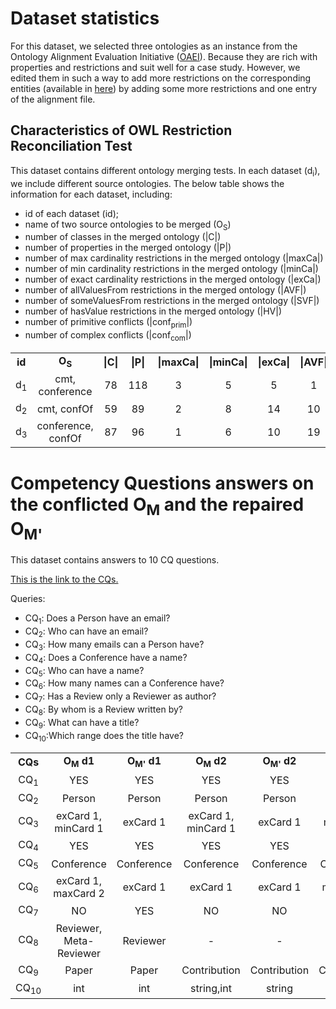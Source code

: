# Dataset statistics

For this dataset, we selected three ontologies as an instance from the Ontology Alignment Evaluation Initiative (<a href="http://oaei.ontologymatching.org/2017/">OAEI</a>). 
Because they are rich with properties and restrictions and suit well for a case study. However, we edited them in such a way to add more restrictions on the corresponding entities (available in <a href="https://github.com/fusion-jena/CoMerger/tree/master/Restriction/datasets">here</a>) by adding some more restrictions and one entry of the alignment file.

## Characteristics of OWL Restriction Reconciliation Test

This dataset contains different ontology merging tests. In each dataset (d<sub>i</sub>), we include different source ontologies. The below table shows the information for each dataset, including: 
* id of each dataset (id); 
* name of two source ontologies to be merged (O<sub>S</sub>)
* number of classes in the merged ontology (|C|)
* number of properties in the merged ontology (|P|)
* number of max cardinality restrictions in the merged ontology (|maxCa|)
* number of min cardinality restrictions in the merged ontology (|minCa|)
* number of exact cardinality restrictions in the merged ontology (|exCa|)
* number of allValuesFrom restrictions in the merged ontology (|AVF|)
* number of someValuesFrom restrictions in the merged ontology (|SVF|)
* number of hasValue restrictions in the merged ontology (|HV|)
* number of primitive conflicts (|conf<sub>prim</sub>|)
* number of complex conflicts (|conf<sub>com</sub>|)

<table align="center">
<tbody>
<tr align="center">
  <td><b>id</b></td>
<td><b>O<sub>S</sub></b></td>
  <td><b>|C|</b></td>
  <td><b>|P|</b></td>
 <td><b>|maxCa|</b></td>
  <td><b>|minCa|</b></td>
  <td><b>|exCa|</b></td>
  <td><b>|AVF|</b></td>
  <td><b>|SVF|</b></td>
  <td><b>|HV|</b></td>
  <td><b>|conf<sub>prim</sub>|</b></td>
  <td><b>|conf<sub>com</sub>|</b></td>
</tr>
  
  <tr align="center">
    <td>d<sub>1</sub></td>
    <td>cmt, conference</td>
    <td>78</td>
    <td>118</td>
    <td>3</td>
    <td>5</td>
    <td>5</td>
    <td>1</td>
    <td>12</td>
    <td>0</td>
    <td>0</td>
    <td>3</td>
  </tr>

  <tr align="center">
    <td>d<sub>2</sub></td>
    <td>cmt, confOf</td>
    <td>59</td>
    <td>89</td>
    <td>2</td>
    <td>8</td>
    <td>14</td>
    <td>10</td>
    <td>7</td>
    <td>0</td>
    <td>1</td>
    <td>1</td>
  </tr>
  
  <tr align="center">
    <td>d<sub>3</sub></td>
    <td>conference, confOf</td>
    <td>87</td>
    <td>96</td>
    <td>1</td>
    <td>6</td>
    <td>10</td>
    <td>19</td>
    <td>8</td>
    <td>0</td>
    <td>0</td>
    <td>1</td>
  </tr>
 </table>
 
 
# Competency Questions answers on the conflicted O<sub>M</sub> and the repaired O<sub>M'</sub>

This dataset contains answers to 10 CQ questions. <p><a href="http://comerger.uni-jena.de/cqCatalog.jsp">This is the link to the CQs.</a></p>

Queries:
* CQ<sub>1</sub>: Does a Person have an email?
* CQ<sub>2</sub>: Who can have an email?
* CQ<sub>3</sub>: How many emails can a Person have?
* CQ<sub>4</sub>: Does a Conference have a name?
* CQ<sub>5</sub>: Who can have a name?
* CQ<sub>6</sub>: How many names can a Conference have?
* CQ<sub>7</sub>: Has a Review only a Reviewer as author?
* CQ<sub>8</sub>: By whom is a Review written by?
* CQ<sub>9</sub>: What can have a title?
* CQ<sub>10</sub>:Which range does the title have?


<table align="center">
<tbody>
<tr align="center">
  <td><b>CQs</b></td>
  <td><b>O<sub>M</sub> d1</b></td>
  <td><b>O<sub>M'</sub> d1</b></td>
  <td><b>O<sub>M</sub> d2</b></td>
  <td><b>O<sub>M'</sub> d2</b></td>
  <td><b>O<sub>M</sub> d3</b></td>
  <td><b>O<sub>M'</sub> d3</b></td>
</tr>
  
  <tr align="center">
    <td>CQ<sub>1</sub></td>
    <td>YES</td>
    <td>YES</td>
    <td>YES</td>
    <td>YES</td>
    <td>YES</td>
    <td>YES</td>
  </tr>
<tr align="center">
    <td>CQ<sub>2</sub></td>
    <td>Person</td>
    <td>Person</td>
    <td>Person</td>
    <td>Person</td>
    <td>Person</td>
    <td>Person</td>
  </tr>
  <tr align="center">
    <td>CQ<sub>3</sub></td>
    <td>exCard 1, minCard 1</td>
    <td>exCard 1</td>
    <td>exCard 1, minCard 1</td>
    <td>exCard 1</td>
    <td>minCard 1</td>
    <td>minCard 1</td>
  </tr>
  <tr align="center">
    <td>CQ<sub>4</sub></td>
    <td>YES</td>
    <td>YES</td>
    <td>YES</td>
    <td>YES</td>
    <td>YES</td>
    <td>YES</td>
  </tr>
  
  <tr align="center">
    <td>CQ<sub>5</sub></td>
    <td>Conference</td>
    <td>Conference</td>
    <td>Conference</td>
    <td>Conference</td>
    <td>Conference</td>
    <td>Conference</td>
  </tr>
  
  <tr align="center">
    <td>CQ<sub>6</sub></td>
    <td>exCard 1, maxCard 2</td>
    <td>exCard 1</td>
    <td>exCard 1</td>
    <td>exCard 1</td>
    <td>maxCard 2</td>
    <td>maxCard 2</td>
  </tr>
  
  <tr align="center">
    <td>CQ<sub>7</sub></td>
    <td>NO</td>
    <td>YES</td>
    <td>NO</td>
    <td>NO</td>
    <td>YES</td>
    <td>YES</td>
  </tr>
  
  <tr align="center">
    <td>CQ<sub>8</sub></td>
    <td>Reviewer, Meta-Reviewer</td>
    <td>Reviewer</td>
    <td>-</td>
    <td>-</td>
    <td>-</td>
    <td>-</td>
  </tr>
  
  <tr align="center">
    <td>CQ<sub>9</sub></td>
    <td>Paper</td>
    <td>Paper</td>
    <td>Contribution</td>
    <td>Contribution</td>
    <td>Contribution</td>
    <td>Contribution</td>
  </tr>
  
  <tr align="center">
    <td>CQ<sub>10</sub></td>
    <td>int</td>
    <td>int</td>
    <td>string,int</td>
    <td>string</td>
    <td>int</td>
    <td>int</td>
  </tr>
 </table>

